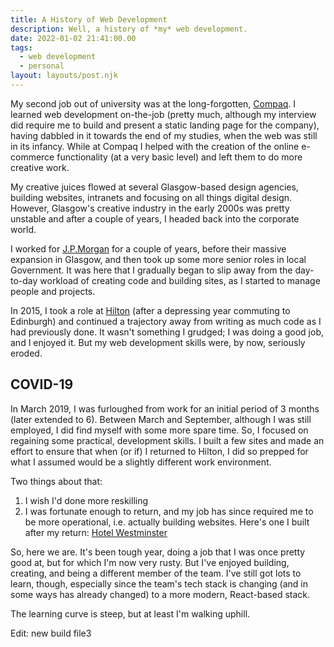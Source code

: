 ```yaml
---
title: A History of Web Development
description: Well, a history of *my* web development.
date: 2022-01-02 21:41:00.00
tags:
  - web development
  - personal
layout: layouts/post.njk
---
```


My second job out of university was at the long-forgotten, [Compaq](https://en.wikipedia.org/wiki/Compaq). I learned web development on-the-job (pretty much, although my interview did require me to build and present a static landing page for the company), having dabbled in it towards the end of my studies, when the web was still in its infancy. While at Compaq I helped with the creation of the online e-commerce functionality (at a very basic level) and left them to do more creative work.

My creative juices flowed at several Glasgow-based design agencies, building websites, intranets and focusing on all things digital design. However, Glasgow's creative industry in the early 2000s was pretty unstable and after a couple of years, I headed back into the corporate world.

I worked for [J.P.Morgan](https://www.jpmorgan.com/global) for a couple of years, before their massive expansion in Glasgow, and then took up some more senior roles in local Government. It was here that I gradually began to slip away from the day-to-day workload of creating code and building sites, as I started to manage people and projects.

In 2015, I took a role at [Hilton](https://www.hilton.com) (after a depressing year commuting to Edinburgh) and continued a trajectory away from writing as much code as I had previously done. It wasn't something I grudged; I was doing a good job, and I enjoyed it. But my web development skills were, by now, seriously eroded.

## COVID-19

In March 2019, I was furloughed from work for an initial period of 3 months (later extended to 6). Between March and September, although I was still employed, I did find myself with some more spare time. So, I focused on regaining some practical, development skills. I built a few sites and made an effort to ensure that when (or if) I returned to Hilton, I did so prepped for what I assumed would be a slightly different work environment.

Two things about that:

1. I wish I'd done more reskilling
2. I was fortunate enough to return, and my job has since required me to be more operational, i.e. actually building websites. Here's one I built after my return: [Hotel Westminster](https://www.hotelwestminster.co.uk)

So, here we are. It's been tough year, doing a job that I was once pretty good at, but for which I'm now very rusty. But I've enjoyed building, creating, and being a different member of the team. I've still got lots to learn, though, especially since the team's tech stack is changing (and in some ways has already changed) to a more modern, React-based stack.

The learning curve is steep, but at least I'm walking uphill.

Edit: new build file3
